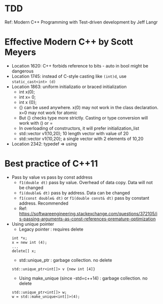 # TDD
Ref: Modern C++ Programming with Test-driven development by Jeff Langr

# Effective Modern C++ by Scott Meyers
- Location 1620: C++ forbids reference to bits - auto in bool might be dangerous
- Location 1745: instead of C-style casting like `(int)d`, use `static_cast<int> (d)`
- Location 1863: uniform initializatio or braced initialization
  - int x(0);
  - int x= 0;
  - int x {0};
  - {} can be used anywhere. x(0) may not work in the class declaration. x=0 may not work for atomic
  - But {} checks type more strictly. Casting or type conversion will work with () or =
  - In overloading of constructors, it will prefer initialization_list
  - std::vector<int> v1(10,20); 10 length vector with value of 20
  - std::vector<int> v1{10,20}; a single vector with 2 elements of 10,20
- Location 2342: typedef => using

# Best practice of C++11
- Pass by value vs pass by const address
  - `f1(double dt)` pass by value. Overhead of data copy. Data will not be changed
  - `fi(double& dt)` pass by address. Data can be changed
  - `f1(const double& dt)` or `f1(double const& dt)` pass by constant address. Recommended
  - Ref: https://softwareengineering.stackexchange.com/questions/372105/is-passing-arguments-as-const-references-premature-optimization
- Using unique pointer
  - Legacy pointer : requires delete
  ```
  int *x;
  x = new int (4);
  ...
  delete[] x;
  ```
  - std::unique_ptr : garbage collection. no delete
  ```
  std::unique_ptr<int[]> v {new int [4]}
  ```
  - Using make_unique (since -std=c++14) : garbage collection. no delete
  ```
  std::unique_ptr<int[]> w;
  w = std::make_unique<int[]>(4);
  ```
  
